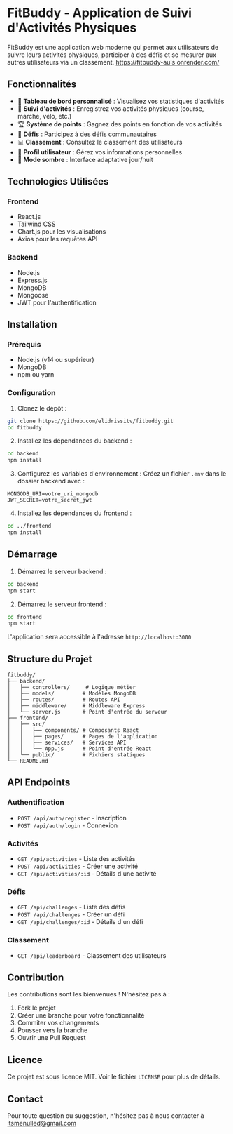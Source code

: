 # FitBuddy - Application de Suivi d'Activités Physiques

FitBuddy est une application web moderne qui permet aux utilisateurs de suivre leurs activités physiques, participer à des défis et se mesurer aux autres utilisateurs via un classement.
https://fitbuddy-auls.onrender.com/

## Fonctionnalités

- 📱 **Tableau de bord personnalisé** : Visualisez vos statistiques d'activités
- 🏃 **Suivi d'activités** : Enregistrez vos activités physiques (course, marche, vélo, etc.)
- 🏆 **Système de points** : Gagnez des points en fonction de vos activités
- 🎯 **Défis** : Participez à des défis communautaires
- 📊 **Classement** : Consultez le classement des utilisateurs
- 👤 **Profil utilisateur** : Gérez vos informations personnelles
- 🌙 **Mode sombre** : Interface adaptative jour/nuit

## Technologies Utilisées

### Frontend

- React.js
- Tailwind CSS
- Chart.js pour les visualisations
- Axios pour les requêtes API

### Backend

- Node.js
- Express.js
- MongoDB
- Mongoose
- JWT pour l'authentification

## Installation

### Prérequis

- Node.js (v14 ou supérieur)
- MongoDB
- npm ou yarn

### Configuration

1. Clonez le dépôt :

```bash
git clone https://github.com/elidrissitv/fitbuddy.git
cd fitbuddy
```

2. Installez les dépendances du backend :

```bash
cd backend
npm install
```

3. Configurez les variables d'environnement :
   Créez un fichier `.env` dans le dossier backend avec :

```
MONGODB_URI=votre_uri_mongodb
JWT_SECRET=votre_secret_jwt
```

4. Installez les dépendances du frontend :

```bash
cd ../frontend
npm install
```

## Démarrage

1. Démarrez le serveur backend :

```bash
cd backend
npm start
```

2. Démarrez le serveur frontend :

```bash
cd frontend
npm start
```

L'application sera accessible à l'adresse `http://localhost:3000`

## Structure du Projet

```
fitbuddy/
├── backend/
│   ├── controllers/     # Logique métier
│   ├── models/         # Modèles MongoDB
│   ├── routes/         # Routes API
│   ├── middleware/     # Middleware Express
│   └── server.js       # Point d'entrée du serveur
├── frontend/
│   ├── src/
│   │   ├── components/ # Composants React
│   │   ├── pages/      # Pages de l'application
│   │   ├── services/   # Services API
│   │   └── App.js      # Point d'entrée React
│   └── public/         # Fichiers statiques
└── README.md
```

## API Endpoints

### Authentification

- `POST /api/auth/register` - Inscription
- `POST /api/auth/login` - Connexion

### Activités

- `GET /api/activities` - Liste des activités
- `POST /api/activities` - Créer une activité
- `GET /api/activities/:id` - Détails d'une activité

### Défis

- `GET /api/challenges` - Liste des défis
- `POST /api/challenges` - Créer un défi
- `GET /api/challenges/:id` - Détails d'un défi

### Classement

- `GET /api/leaderboard` - Classement des utilisateurs

## Contribution

Les contributions sont les bienvenues ! N'hésitez pas à :

1. Fork le projet
2. Créer une branche pour votre fonctionnalité
3. Commiter vos changements
4. Pousser vers la branche
5. Ouvrir une Pull Request

## Licence

Ce projet est sous licence MIT. Voir le fichier `LICENSE` pour plus de détails.

## Contact

Pour toute question ou suggestion, n'hésitez pas à nous contacter à [itsmenulled@gmail.com](mailto:itsmenulled@gmail.com)

